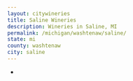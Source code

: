 ```yaml
---
layout: citywineries
title: Saline Wineries
description: Wineries in Saline, MI
permalink: /michigan/washtenaw/saline/
state: mi
county: washtenaw
city: saline
---
```

-
